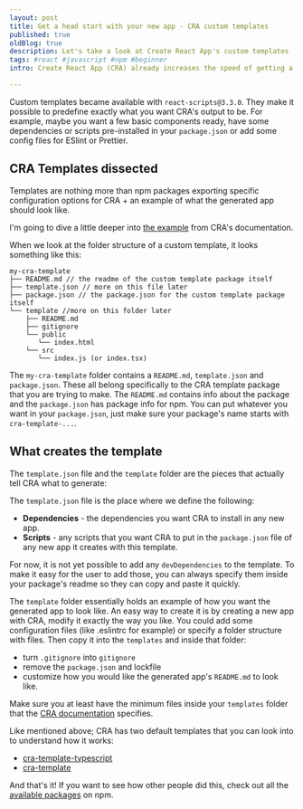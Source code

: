```yaml
---
layout: post
title: Get a head start with your new app - CRA custom templates
published: true
oldBlog: true
description: Let's take a look at Create React App's custom templates
tags: #react #javascript #npm #beginner
intro: Create React App (CRA) already increases the speed of getting a new React app up and running. You run one script and it creates a functioning React app that you can start working on. With Custom Templates things have become even easier. In this post, we're going to discover what goes into creating a custom template.

---
```


Custom templates became available with `react-scripts@3.3.0`. They make it possible to predefine exactly what you want CRA's output to be. For example, maybe you want a few basic components ready, have some dependencies or scripts pre-installed in your `package.json` or add some config files for ESlint or Prettier.

## CRA Templates dissected

Templates are nothing more than npm packages exporting specific configuration options for CRA + an example of what the generated app should look like.

I'm going to dive a little deeper into [the example](https://create-react-app.dev/docs/custom-templates/) from CRA's documentation.

When we look at the folder structure of a custom template, it looks something like this:

```
my-cra-template
├── README.md // the readme of the custom template package itself
├── template.json // more on this file later
├── package.json // the package.json for the custom template package itself
└── template //more on this folder later
    ├── README.md
    ├── gitignore
    └── public
       └── index.html
    └── src
       └── index.js (or index.tsx)
```

The `my-cra-template` folder contains a `README.md`, `template.json` and `package.json`. These all belong specifically to the CRA template package that you are trying to make. The `README.md` contains info about the package and the `package.json` has package info for npm. You can put whatever you want in your `package.json`, just make sure your package's name starts with `cra-template-...`.

## What creates the template
The `template.json` file and the `template` folder are the pieces that actually tell CRA what to generate:

The `template.json` file is the place where we define the following:
* **Dependencies** - the dependencies you want CRA to install in any new app.
* **Scripts** - any scripts that you want CRA to put in the `package.json` file of any new app it creates with this template.

For now, it is not yet possible to add any `devDependencies` to the template. To make it easy for the user to add those, you can always specify them inside your package's readme so they can copy and paste it quickly.

The `template` folder essentially holds an example of how you want the generated app to look like. An easy way to create it is by creating a new app with CRA, modify it exactly the way you like. You could add some configuration files (like .eslintrc for example) or specify a folder structure with files. Then copy it into the `templates` and inside that folder:

* turn `.gitignore` into `gitignore`
* remove the `package.json` and lockfile
* customize how you would like the generated app's `README.md` to look like.

Make sure you at least have the minimum files inside your `templates` folder that the [CRA documentation](https://create-react-app.dev/docs/custom-templates/) specifies.

Like mentioned above; CRA has two default templates that you can look into to understand how it works:

* [cra-template-typescript](https://github.com/facebook/create-react-app/tree/master/packages/cra-template-typescript)
* [cra-template](https://github.com/facebook/create-react-app/tree/master/packages/cra-template)

And that's it! If you want to see how other people did this, check out all the [available packages](https://www.npmjs.com/search?q=cra-template-*) on npm.
